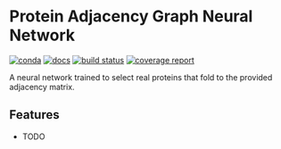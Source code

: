 # Protein Adjacency Graph Neural Network

[![conda](https://img.shields.io/conda/dn/kimlab/pagnn.svg)](https://anaconda.org/kimlab/pagnn/)
[![docs](https://img.shields.io/badge/docs-v0.1.7-blue.svg)](https://kimlab.gitlab.io/pagnn/v0.1.7/)
[![build status](https://gitlab.com/kimlab/pagnn/badges/master/build.svg)](https://gitlab.com/kimlab/pagnn/commits/master/)
[![coverage report](https://gitlab.com/kimlab/pagnn/badges/master/coverage.svg)](https://gitlab.com/kimlab/pagnn/commits/master/)

A neural network trained to select real proteins that fold to the provided adjacency matrix.

## Features

* TODO
